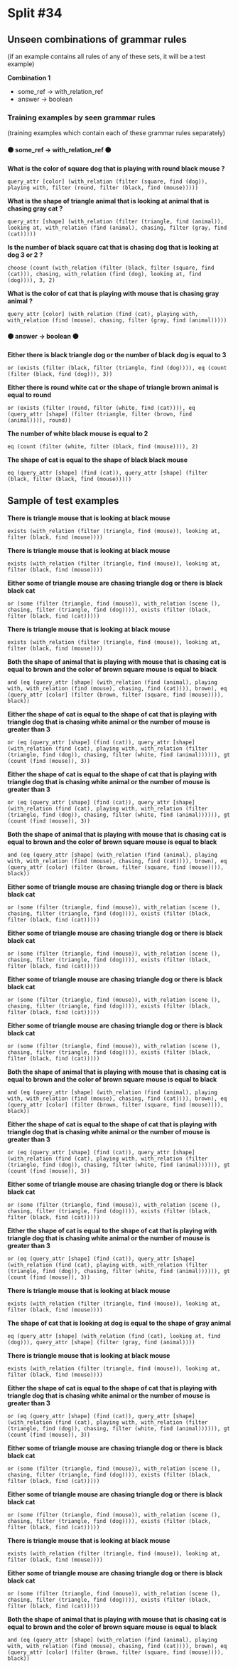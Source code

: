 # Split #34
## Unseen combinations of grammar rules
(if an example contains all rules of any of these sets, it will be a test example)

**Combination 1**
* some_ref -> with_relation_ref
* answer -> boolean

### Training examples by seen grammar rules
(training examples which contain each of these grammar rules separately)
#### ⚫ some_ref -> with_relation_ref ⚫
**What is the color of square dog that is playing with round black mouse ?**
 ```
query_attr [color] (with_relation (filter (square, find (dog)), playing with, filter (round, filter (black, find (mouse)))))
```
**What is the shape of triangle animal that is looking at animal that is chasing gray cat ?**
 ```
query_attr [shape] (with_relation (filter (triangle, find (animal)), looking at, with_relation (find (animal), chasing, filter (gray, find (cat)))))
```
**Is the number of black square cat that is chasing dog that is looking at dog 3 or 2 ?**
 ```
choose (count (with_relation (filter (black, filter (square, find (cat))), chasing, with_relation (find (dog), looking at, find (dog)))), 3, 2)
```
**What is the color of cat that is playing with mouse that is chasing gray animal ?**
 ```
query_attr [color] (with_relation (find (cat), playing with, with_relation (find (mouse), chasing, filter (gray, find (animal)))))
```
#### ⚫ answer -> boolean ⚫
**Either there is black triangle dog or the number of black dog is equal to 3**
 ```
or (exists (filter (black, filter (triangle, find (dog)))), eq (count (filter (black, find (dog))), 3))
```
**Either there is round white cat or the shape of triangle brown animal is equal to round**
 ```
or (exists (filter (round, filter (white, find (cat)))), eq (query_attr [shape] (filter (triangle, filter (brown, find (animal)))), round))
```
**The number of white black mouse is equal to 2**
 ```
eq (count (filter (white, filter (black, find (mouse)))), 2)
```
**The shape of cat is equal to the shape of black black mouse**
 ```
eq (query_attr [shape] (find (cat)), query_attr [shape] (filter (black, filter (black, find (mouse)))))
```
## Sample of test examples
**There is triangle mouse that is looking at black mouse**
 ```
exists (with_relation (filter (triangle, find (mouse)), looking at, filter (black, find (mouse))))
```
**There is triangle mouse that is looking at black mouse**
 ```
exists (with_relation (filter (triangle, find (mouse)), looking at, filter (black, find (mouse))))
```
**Either some of triangle mouse are chasing triangle dog or there is black black cat**
 ```
or (some (filter (triangle, find (mouse)), with_relation (scene (), chasing, filter (triangle, find (dog)))), exists (filter (black, filter (black, find (cat)))))
```
**There is triangle mouse that is looking at black mouse**
 ```
exists (with_relation (filter (triangle, find (mouse)), looking at, filter (black, find (mouse))))
```
**Both the shape of animal that is playing with mouse that is chasing cat is equal to brown and the color of brown square mouse is equal to black**
 ```
and (eq (query_attr [shape] (with_relation (find (animal), playing with, with_relation (find (mouse), chasing, find (cat)))), brown), eq (query_attr [color] (filter (brown, filter (square, find (mouse)))), black))
```
**Either the shape of cat is equal to the shape of cat that is playing with triangle dog that is chasing white animal or the number of mouse is greater than 3**
 ```
or (eq (query_attr [shape] (find (cat)), query_attr [shape] (with_relation (find (cat), playing with, with_relation (filter (triangle, find (dog)), chasing, filter (white, find (animal)))))), gt (count (find (mouse)), 3))
```
**Either the shape of cat is equal to the shape of cat that is playing with triangle dog that is chasing white animal or the number of mouse is greater than 3**
 ```
or (eq (query_attr [shape] (find (cat)), query_attr [shape] (with_relation (find (cat), playing with, with_relation (filter (triangle, find (dog)), chasing, filter (white, find (animal)))))), gt (count (find (mouse)), 3))
```
**Both the shape of animal that is playing with mouse that is chasing cat is equal to brown and the color of brown square mouse is equal to black**
 ```
and (eq (query_attr [shape] (with_relation (find (animal), playing with, with_relation (find (mouse), chasing, find (cat)))), brown), eq (query_attr [color] (filter (brown, filter (square, find (mouse)))), black))
```
**Either some of triangle mouse are chasing triangle dog or there is black black cat**
 ```
or (some (filter (triangle, find (mouse)), with_relation (scene (), chasing, filter (triangle, find (dog)))), exists (filter (black, filter (black, find (cat)))))
```
**Either some of triangle mouse are chasing triangle dog or there is black black cat**
 ```
or (some (filter (triangle, find (mouse)), with_relation (scene (), chasing, filter (triangle, find (dog)))), exists (filter (black, filter (black, find (cat)))))
```
**Either some of triangle mouse are chasing triangle dog or there is black black cat**
 ```
or (some (filter (triangle, find (mouse)), with_relation (scene (), chasing, filter (triangle, find (dog)))), exists (filter (black, filter (black, find (cat)))))
```
**Either some of triangle mouse are chasing triangle dog or there is black black cat**
 ```
or (some (filter (triangle, find (mouse)), with_relation (scene (), chasing, filter (triangle, find (dog)))), exists (filter (black, filter (black, find (cat)))))
```
**Both the shape of animal that is playing with mouse that is chasing cat is equal to brown and the color of brown square mouse is equal to black**
 ```
and (eq (query_attr [shape] (with_relation (find (animal), playing with, with_relation (find (mouse), chasing, find (cat)))), brown), eq (query_attr [color] (filter (brown, filter (square, find (mouse)))), black))
```
**Either the shape of cat is equal to the shape of cat that is playing with triangle dog that is chasing white animal or the number of mouse is greater than 3**
 ```
or (eq (query_attr [shape] (find (cat)), query_attr [shape] (with_relation (find (cat), playing with, with_relation (filter (triangle, find (dog)), chasing, filter (white, find (animal)))))), gt (count (find (mouse)), 3))
```
**Either some of triangle mouse are chasing triangle dog or there is black black cat**
 ```
or (some (filter (triangle, find (mouse)), with_relation (scene (), chasing, filter (triangle, find (dog)))), exists (filter (black, filter (black, find (cat)))))
```
**Either the shape of cat is equal to the shape of cat that is playing with triangle dog that is chasing white animal or the number of mouse is greater than 3**
 ```
or (eq (query_attr [shape] (find (cat)), query_attr [shape] (with_relation (find (cat), playing with, with_relation (filter (triangle, find (dog)), chasing, filter (white, find (animal)))))), gt (count (find (mouse)), 3))
```
**There is triangle mouse that is looking at black mouse**
 ```
exists (with_relation (filter (triangle, find (mouse)), looking at, filter (black, find (mouse))))
```
**The shape of cat that is looking at dog is equal to the shape of gray animal**
 ```
eq (query_attr [shape] (with_relation (find (cat), looking at, find (dog))), query_attr [shape] (filter (gray, find (animal))))
```
**There is triangle mouse that is looking at black mouse**
 ```
exists (with_relation (filter (triangle, find (mouse)), looking at, filter (black, find (mouse))))
```
**Either the shape of cat is equal to the shape of cat that is playing with triangle dog that is chasing white animal or the number of mouse is greater than 3**
 ```
or (eq (query_attr [shape] (find (cat)), query_attr [shape] (with_relation (find (cat), playing with, with_relation (filter (triangle, find (dog)), chasing, filter (white, find (animal)))))), gt (count (find (mouse)), 3))
```
**Either some of triangle mouse are chasing triangle dog or there is black black cat**
 ```
or (some (filter (triangle, find (mouse)), with_relation (scene (), chasing, filter (triangle, find (dog)))), exists (filter (black, filter (black, find (cat)))))
```
**Either some of triangle mouse are chasing triangle dog or there is black black cat**
 ```
or (some (filter (triangle, find (mouse)), with_relation (scene (), chasing, filter (triangle, find (dog)))), exists (filter (black, filter (black, find (cat)))))
```
**There is triangle mouse that is looking at black mouse**
 ```
exists (with_relation (filter (triangle, find (mouse)), looking at, filter (black, find (mouse))))
```
**Either some of triangle mouse are chasing triangle dog or there is black black cat**
 ```
or (some (filter (triangle, find (mouse)), with_relation (scene (), chasing, filter (triangle, find (dog)))), exists (filter (black, filter (black, find (cat)))))
```
**Both the shape of animal that is playing with mouse that is chasing cat is equal to brown and the color of brown square mouse is equal to black**
 ```
and (eq (query_attr [shape] (with_relation (find (animal), playing with, with_relation (find (mouse), chasing, find (cat)))), brown), eq (query_attr [color] (filter (brown, filter (square, find (mouse)))), black))
```